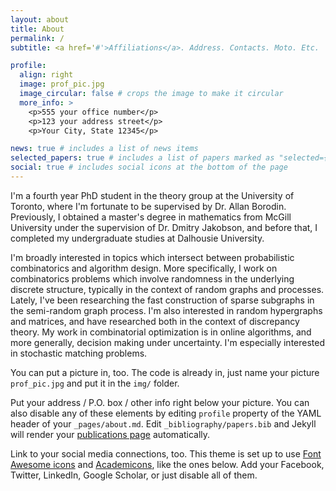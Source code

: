 ```yaml
---
layout: about
title: About
permalink: /
subtitle: <a href='#'>Affiliations</a>. Address. Contacts. Moto. Etc.

profile:
  align: right
  image: prof_pic.jpg
  image_circular: false # crops the image to make it circular
  more_info: >
    <p>555 your office number</p>
    <p>123 your address street</p>
    <p>Your City, State 12345</p>

news: true # includes a list of news items
selected_papers: true # includes a list of papers marked as "selected={true}"
social: true # includes social icons at the bottom of the page
---
```

I'm a fourth year PhD student in the theory group at the University of Toronto, where I'm fortunate to be supervised by Dr. Allan Borodin.
Previously, I obtained a master's degree in mathematics from McGill University under the supervision of Dr. Dmitry Jakobson, and before that, I completed my
undergraduate studies at Dalhousie University. 



I'm broadly interested in topics which intersect between probabilistic combinatorics
and algorithm design. More specifically, I work on combinatorics problems which involve
randomness in the underlying discrete structure, typically in the context of random graphs
and processes. Lately, I've been researching the fast construction of sparse subgraphs in the semi-random graph process. I'm also interested in random hypergraphs and matrices, 
and have researched both in the context of discrepancy theory. My work in combinatorial optimization is in online algorithms,
and more generally, decision making under uncertainty. I'm especially interested in stochastic matching problems.



You can put a picture in, too. The code is already in, just name your picture `prof_pic.jpg` and put it in the `img/` folder.

Put your address / P.O. box / other info right below your picture. You can also disable any of these elements by editing `profile` property of the YAML header of your `_pages/about.md`. Edit `_bibliography/papers.bib` and Jekyll will render your [publications page](/al-folio/publications/) automatically.

Link to your social media connections, too. This theme is set up to use [Font Awesome icons](https://fontawesome.com/) and [Academicons](https://jpswalsh.github.io/academicons/), like the ones below. Add your Facebook, Twitter, LinkedIn, Google Scholar, or just disable all of them.
